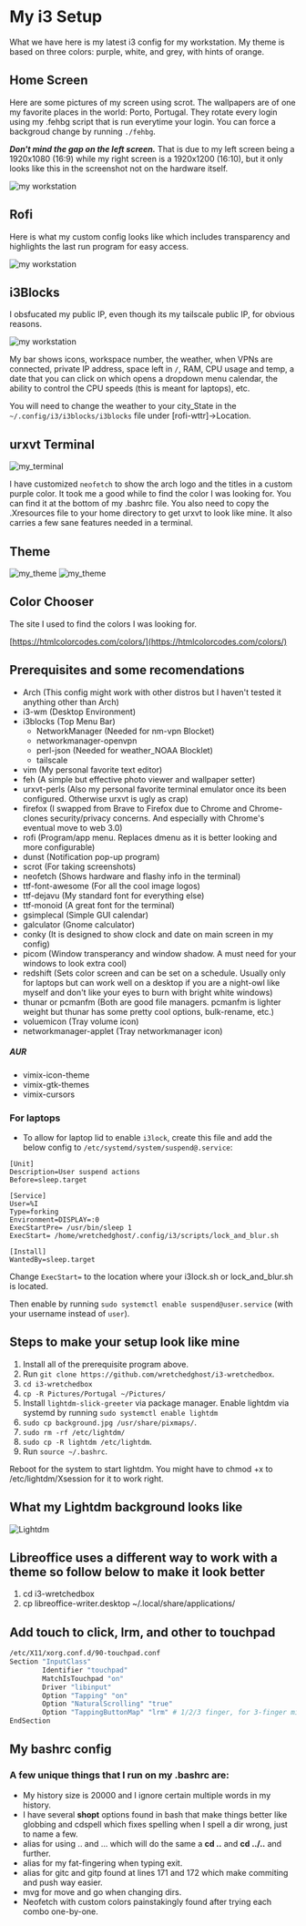 # My i3 Setup
What we have here is my latest i3 config for my workstation. My theme is based on three colors: purple, white, and grey, with hints of orange. 

## Home Screen
Here are some pictures of my screen using scrot. The wallpapers are of one my favorite places in the world: Porto, Portugal. They rotate every login using my .fehbg script that is run everytime your login. You can force a backgroud change by running `./fehbg`.

***Don't mind the gap on the left screen.*** That is due to my left screen being a 1920x1080 (16:9) while my right screen is a 1920x1200 (16:10), but it only looks like this in the screenshot not on the hardware itself. 

![my workstation](./Pictures/example/screen.png)

## Rofi
Here is what my custom config looks like which includes transparency and highlights the last run program for easy access.

![my workstation](./Pictures/example/rofi_custom.png)

## i3Blocks
I obsfucated my public IP, even though its my tailscale public IP, for obvious reasons.

![my workstation](./Pictures/example/i3blocks.png)

My bar shows icons, workspace number, the weather, when VPNs are connected, private IP address, space left in `/`, RAM, CPU usage and temp, a date that you can click on which opens a dropdown menu calendar, the ability to control the CPU speeds (this is meant for laptops), etc.

You will need to change the weather to your city_State in the `~/.config/i3/i3blocks/i3blocks` file under [rofi-wttr]->Location.

## urxvt Terminal
![my_terminal](./Pictures/example/neofetch.png)

I have customized `neofetch` to show the arch logo and the titles in a custom purple color. It took me a good while to find the color I was looking for. You can find it at the bottom of my .bashrc file. You also need to copy the .Xresources file to your home directory to get urxvt to look like mine. It also carries a few sane features needed in a terminal. 

## Theme
![my_theme](./Pictures/example/lxappearance1.png)
![my_theme](./Pictures/example/lxappearance2.png)

## Color Chooser
The site I used to find the colors I was looking for.

[https://htmlcolorcodes.com/colors/](https://htmlcolorcodes.com/colors/)

## Prerequisites and some recomendations
* Arch (This config might work with other distros but I haven't tested it anything other than Arch)
* i3-wm (Desktop Environment)
* i3blocks (Top Menu Bar)
  * NetworkManager (Needed for nm-vpn Blocket)
  * networkmanager-openvpn
  * perl-json (Needed for weather_NOAA Blocklet)
  * tailscale
* vim (My personal favorite text editor)
* feh (A simple but effective photo viewer and wallpaper setter)
* urxvt-perls (Also my personal favorite terminal emulator once its been configured. Otherwise urxvt is ugly as crap)
* firefox (I swapped from Brave to Firefox due to Chrome and Chrome-clones security/privacy concerns. And especially with Chrome's eventual move to web 3.0)
* rofi (Program/app menu. Replaces dmenu as it is better looking and more configurable) 
* dunst (Notification pop-up program) 
* scrot (For taking screenshots)
* neofetch (Shows hardware and flashy info in the terminal)
* ttf-font-awesome (For all the cool image logos)
* ttf-dejavu (My standard font for everything else)
* ttf-monoid (A great font for the terminal)
* gsimplecal (Simple GUI calendar)
* galculator (Gnome calculator)
* conky (It is designed to show clock and date on main screen in my config)
* picom (Window transperancy and window shadow. A must need for your windows to look extra cool)
* redshift (Sets color screen and can be set on a schedule. Usually only for laptops but can work well on a desktop if you are a night-owl like myself and don't like your eyes to burn with bright white windows)
* thunar or pcmanfm (Both are good file managers. pcmanfm is lighter weight but thunar has some pretty cool options, bulk-rename, etc.)
* voluemicon (Tray volume icon)
* networkmanager-applet (Tray networkmanager icon)

##### AUR
* vimix-icon-theme 
* vimix-gtk-themes 
* vimix-cursors

### For laptops
* To allow for laptop lid to enable `i3lock`, create this file and add the below config to `/etc/systemd/system/suspend@.service`:

```text
[Unit]
Description=User suspend actions
Before=sleep.target

[Service]
User=%I
Type=forking
Environment=DISPLAY=:0
ExecStartPre= /usr/bin/sleep 1
ExecStart= /home/wretchedghost/.config/i3/scripts/lock_and_blur.sh

[Install]
WantedBy=sleep.target
```

Change `ExecStart=` to the location where your i3lock.sh or lock_and_blur.sh is located. 

Then enable by running `sudo systemctl enable suspend@user.service` (with your username instead of `user`).

## Steps to make your setup look like mine
1. Install all of the prerequisite program above.
2. Run `git clone https://github.com/wretchedghost/i3-wretchedbox`.
3. `cd i3-wretchedbox`
4. `cp -R Pictures/Portugal ~/Pictures/`
5. Install `lightdm-slick-greeter` via package manager. Enable lightdm via systemd by running `sudo systemctl enable lightdm`
6. `sudo cp background.jpg /usr/share/pixmaps/`.
7. `sudo rm -rf /etc/lightdm/`
8. `sudo cp -R lightdm /etc/lightdm`. 
9. Run `source ~/.bashrc`.

Reboot for the system to start lightdm. You might have to chmod +x to /etc/lightdm/Xsession for it to work right. 

## What my Lightdm background looks like

![Lightdm](./background.jpg)
## Libreoffice uses a different way to work with a theme so follow below to make it look better

1. cd i3-wretchedbox
2. cp libreoffice-writer.desktop ~/.local/share/applications/

## Add touch to click, lrm, and other to touchpad

```bash
/etc/X11/xorg.conf.d/90-touchpad.conf
Section "InputClass"
        Identifier "touchpad"
        MatchIsTouchpad "on"
        Driver "libinput"
        Option "Tapping" "on"
        Option "NaturalScrolling" "true"
        Option "TappingButtonMap" "lrm" # 1/2/3 finger, for 3-finger middle lrm
EndSection
```

## My bashrc config

### A few unique things that I run on my .bashrc are:
* My history size is 20000 and I ignore certain multiple words in my history.
* I have several **shopt** options found in bash that make things better like globbing and cdspell which fixes spelling when I spell a dir wrong, just to name a few.
* alias for using .. and ... which will do the same a **cd ..** and **cd ../..** and further.
* alias for my fat-fingering when typing exit.
* alias for gitc and gitp found at lines 171 and 172 which make commiting and push way easier.
* mvg for move and go when changing dirs.
* Neofetch with custom colors painstakingly found after trying each combo one-by-one.
